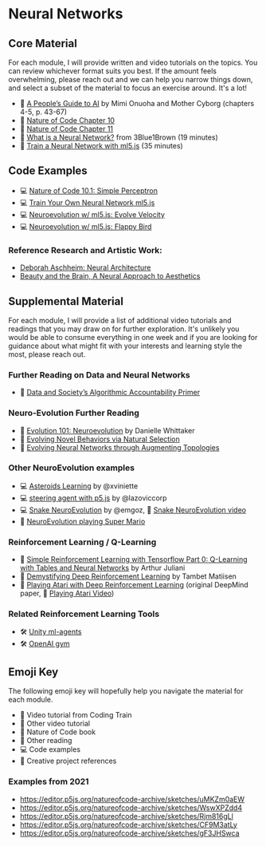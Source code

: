 # Neural Networks

## Core Material

For each module, I will provide written and video tutorials on the topics. You can review whichever format suits you best. If the amount feels overwhelming, please reach out and we can help you narrow things down, and select a subset of the material to focus an exercise around. It's a lot!

- 📕 [A People’s Guide to AI](https://www.alliedmedia.org/files/peoples-guide-ai.pdf) by Mimi Onuoha and Mother Cyborg (chapters 4-5, p. 43-67)
- 📗 [Nature of Code Chapter 10](https://natureofcode.com/neural-networks/)
- 📗 [Nature of Code Chapter 11](https://natureofcode.com/neuroevolution/)
- 🎥 [What is a Neural Network?](https://youtu.be/aircAruvnKk?list=PLZHQObOWTQDNU6R1_67000Dx_ZCJB-3pi) from 3Blue1Brown (19 minutes)
- 🚂 [Train a Neural Network with ml5.js](https://thecodingtrain.com/tracks/ml5js-beginners-guide/ml5/6-train-your-own-neural-network/1-train-the-model) (35 minutes)

## Code Examples

- 💻 [Nature of Code 10.1: Simple Perceptron](https://editor.p5js.org/natureofcode/sketches/HkJ0cRmux)
- 💻 [Train Your Own Neural Network ml5.js](https://editor.p5js.org/codingtrain/sketches/zwGahux8a)
- 💻 [Neuroevolution w/ ml5.js: Evolve Velocity](https://editor.p5js.org/natureofcode-archive/sketches/CF9M3atLy)
- 💻 [Neuroevolution w/ ml5.js: Flappy Bird](https://editor.p5js.org/natureofcode-archive/sketches/gF3JHSwca)

### Reference Research and Artistic Work:

- [Deborah Aschheim: Neural Architecture](https://lagunaartmuseum.org/exhibitions/deborah-aschheim-neural-architecture-a-smart-building-is-a-nervous-building/)
- [Beauty and the Brain, A Neural Approach to Aesthetics](https://thewalters.org/exhibitions/beauty-and-the-brain-a-neural-approach-to-aesthetics/)

## Supplemental Material

For each module, I will provide a list of additional video tutorials and readings that you may draw on for further exploration. It's unlikely you would be able to consume everything in one week and if you are looking for guidance about what might fit with your interests and learning style the most, please reach out.

### Further Reading on Data and Neural Networks

- 📕 [Data and Society’s Algorithmic Accountability Primer](https://datasociety.net/wp-content/uploads/2018/04/Data_Society_Algorithmic_Accountability_Primer_FINAL-4.pdf)

### Neuro-Evolution Further Reading

- 📕 [Evolution 101: Neuroevolution](https://www3.beacon-center.org/blog/2012/08/13/evolution-101-neuroevolution/) by Danielle Whittaker
- 📕 [Evolving Novel Behaviors via Natural Selection](http://www.channon.net/alastair/geb/alife6/channon_ad_alife6.pdf)
- 📕 [Evolving Neural Networks through Augmenting Topologies](http://nn.cs.utexas.edu/downloads/papers/stanley.ec02.pdf)

### Other NeuroEvolution examples

- 💻 [Asteroids Learning](https://github.com/xviniette/AsteroidsLearning) by @xviniette
- 💻 [steering agent with p5.js](https://github.com/lazoviccorp/aijs2/tree/gh-pages) by @lazoviccorp
- 💻 [Snake NeuroEvolution](https://github.com/emgoz/Neural-network-snake) by @emgoz, 🎥 [Snake NeuroEvolution video](https://www.youtube.com/watch?v=BBLJFYr7zB8&t=0s)
- 🎥 [NeuroEvolution playing Super Mario](https://www.youtube.com/watch?v=qv6UVOQ0F44)

### Reinforcement Learning / Q-Learning

- 📕 [Simple Reinforcement Learning with Tensorflow Part 0: Q-Learning with Tables and Neural Networks](https://medium.com/emergent-future/simple-reinforcement-learning-with-tensorflow-part-0-q-learning-with-tables-and-neural-networks-d195264329d0) by Arthur Juliani
- 📕 [Demystifying Deep Reinforcement Learning](https://www.nervanasys.com/demystifying-deep-reinforcement-learning/) by Tambet Matiisen
- 📕 [Playing Atari with Deep Reinforcement Learning](https://arxiv.org/abs/1312.5602) (original DeepMind paper, 🎥 [Playing Atari Video](https://www.youtube.com/watch?v=V1eYniJ0Rnk))

### Related Reinforcement Learning Tools

- 🛠 [Unity ml-agents](https://github.com/Unity-Technologies/ml-agents)
- 🛠 [OpenAI gym](https://gym.openai.com/)

## Emoji Key

The following emoji key will hopefully help you navigate the material for each module.

- 🚂 Video tutorial from Coding Train
- 🎥 Other video tutorial
- 📗 Nature of Code book
- 📕 Other reading
- 💻 Code examples
- 🎨 Creative project references

### Examples from 2021

- https://editor.p5js.org/natureofcode-archive/sketches/uMKZm0aEW
- https://editor.p5js.org/natureofcode-archive/sketches/WswXPZdd4
- https://editor.p5js.org/natureofcode-archive/sketches/Rjm816gLl
- https://editor.p5js.org/natureofcode-archive/sketches/CF9M3atLy
- https://editor.p5js.org/natureofcode-archive/sketches/gF3JHSwca
